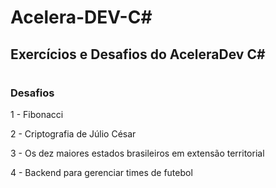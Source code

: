 # Acelera-DEV-C#
## Exercícios e Desafios do AceleraDev C#
#
### Desafios

1 - Fibonacci 

2 - Criptografia de Júlio César

3 - Os dez maiores estados brasileiros em extensão territorial

4 - Backend para gerenciar times de futebol


